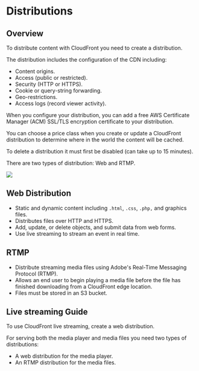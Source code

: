 # Distributions

## Overview

To distribute content with CloudFront you need to create a distribution.

The distribution includes the configuration of the CDN including:
- Content origins.
- Access (public or restricted).
- Security (HTTP or HTTPS).
- Cookie or query-string forwarding.
- Geo-restrictions.
- Access logs (record viewer activity).

When you configure your distribution, you can add a free AWS Certificate Manager (ACM) SSL/TLS encryption certificate to your distribution.

You can choose a price class when you create or update a CloudFront distribution to determine where in the world the content will be cached.

To delete a distribution it must first be disabled (can take up to 15 minutes).

There are two types of distribution: Web and RTMP.

![](https://digitalcloud.training/wp-content/uploads/2022/01/amazon-cloudfront-distributions-and-origins.jpeg)


## Web Distribution

- Static and dynamic content including `.html`, `.css`, `.php,` and graphics files.
- Distributes files over HTTP and HTTPS.
- Add, update, or delete objects, and submit data from web forms.
- Use live streaming to stream an event in real time.


## RTMP

- Distribute streaming media files using Adobe's Real-Time Messaging Protocol (RTMP).
- Allows an end user to begin playing a media file before the file has finished downloading from a CloudFront edge location.
- Files must be stored in an S3 bucket.


## Live streaming Guide

To use CloudFront live streaming, create a web distribution.

For serving both the media player and media files you need two types of distributions:
- A web distribution for the media player.
- An RTMP distribution for the media files.
